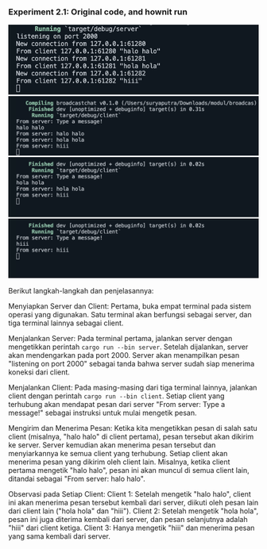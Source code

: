 ### Experiment 2.1: Original code, and hownit run
![alt text](image.png)
![alt text](image-1.png)
![alt text](image-2.png)
![alt text](image-3.png)

Berikut langkah-langkah dan penjelasannya:

Menyiapkan Server dan Client:
Pertama, buka empat terminal pada sistem operasi yang digunakan. Satu terminal akan berfungsi sebagai server, dan tiga terminal lainnya sebagai client.

Menjalankan Server:
Pada terminal pertama, jalankan server dengan mengetikkan perintah `cargo run --bin server`.
Setelah dijalankan, server akan mendengarkan pada port 2000. Server akan menampilkan pesan "listening on port 2000" sebagai tanda bahwa server sudah siap menerima koneksi dari client.

Menjalankan Client:
Pada masing-masing dari tiga terminal lainnya, jalankan client dengan perintah `cargo run --bin client`.
Setiap client yang terhubung akan mendapat pesan dari server "From server: Type a message!" sebagai instruksi untuk mulai mengetik pesan.

Mengirim dan Menerima Pesan:
Ketika kita mengetikkan pesan di salah satu client (misalnya, "halo halo" di client pertama), pesan tersebut akan dikirim ke server.
Server kemudian akan menerima pesan tersebut dan menyiarkannya ke semua client yang terhubung.
Setiap client akan menerima pesan yang dikirim oleh client lain. Misalnya, ketika client pertama mengetik "halo halo", pesan ini akan muncul di semua client lain, ditandai sebagai "From server: halo halo".

Observasi pada Setiap Client:
Client 1: Setelah mengetik "halo halo", client ini akan menerima pesan tersebut kembali dari server, diikuti oleh pesan lain dari client lain ("hola hola" dan "hiii").
Client 2: Setelah mengetik "hola hola", pesan ini juga diterima kembali dari server, dan pesan selanjutnya adalah "hiii" dari client ketiga.
Client 3: Hanya mengetik "hiii" dan menerima pesan yang sama kembali dari server.
